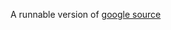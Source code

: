 A runnable version of [google source](https://android.googlesource.com/platform/packages/apps/Messaging/+/refs/heads/android10-c2f2-release)
